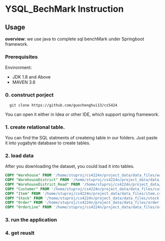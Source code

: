 # YSQL_BechMark Instruction

## Usage

**overview**: we use java to complete sql benchMark under Springboot framework. 

### Prerequisites

Environment:  
* JDK 1.8 and Above
* MAVEN 3.6

### 0. construct porject

```shell
  git clone https://github.com/guochenghui13/cs5424
```
You can open it either in Idea or other IDE, which support spring framework.

### 1. create relational table.

You can find the SQL statments of createing table in our folders. Just paste it into yugabyte database to create tables.

### 2. load data

After you downloading the dataset, you could load it into tables.

```SQL
COPY "Warehouse" FROM '/home/stuproj/cs4224n/project_data/data_files/warehouse_1.csv' DELIMITER ',' Null 'null';
COPY "WarehouseDistrict" FROM '/home/stuproj/cs4224n/project_data/data_files/warehousedistrict.csv' DELIMITER ',' Null 'null';
COPY "WarehouseDistrict_Read" FROM '/home/stuproj/cs4224n/project_data/data_files/warehousedistrict.csv' DELIMITER ',' Null 'null';
COPY "Customer" FROM '/home/stuproj/cs4224n/project_data/data_files/customer.csv' DELIMITER ',' Null 'null';
COPY "Item" FROM '/home/stuproj/cs4224n/project_data/data_files/item.csv' DELIMITER ',' Null 'null';
COPY "Stock" FROM '/home/stuproj/cs4224n/project_data/data_files/stock.csv' DELIMITER ',' Null 'null';
COPY "Order" FROM '/home/stuproj/cs4224n/project_data/data_files/order.csv' DELIMITER ',' Null 'null';
COPY "OrderLine" FROM '/home/stuproj/cs4224n/project_data/data_files/order-line.csv' DELIMITER ',' Null 'null';

```

### 3. run the application


### 4. get reuslt





